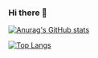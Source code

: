 ### Hi there 👋

[![Anurag's GitHub stats](https://github-readme-stats.vercel.app/api?username=jacekpietrzak&show_icons=true&theme=onedark)](https://github.com/jacekpietrzak/github-readme-stats)

[![Top Langs](https://github-readme-stats.vercel.app/api/top-langs/?username=jacekpietrzak&layout=compact&theme=onedark)](https://github.com/jacekpietrzak/github-readme-stats)
